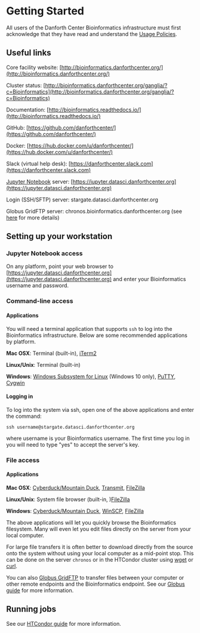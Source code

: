 # Getting Started

All users of the Danforth Center Bioinformatics infrastructure must first acknowledge that they have read and 
understand the [Usage Policies](policies.md).

## Useful links

Core facility website: [http://bioinformatics.danforthcenter.org/](http://bioinformatics.danforthcenter.org/)

Cluster status: [http://bioinformatics.danforthcenter.org/ganglia/?c=Bioinformatics](http://bioinformatics.danforthcenter.org/ganglia/?c=Bioinformatics)

Documentation: [http://bioinformatics.readthedocs.io/](http://bioinformatics.readthedocs.io/)

GitHub: [https://github.com/danforthcenter/](https://github.com/danforthcenter/)

Docker: [https://hub.docker.com/u/danforthcenter/](https://hub.docker.com/u/danforthcenter/)

Slack (virtual help desk): [https://danforthcenter.slack.com](https://danforthcenter.slack.com)

[Jupyter Notebook](http://jupyter.org/) server: [https://jupyter.datasci.danforthcenter.org](https://jupyter.datasci.danforthcenter.org)

Login (SSH/SFTP) server: stargate.datasci.danforthcenter.org

Globus GridFTP server: chronos.bioinformatics.danforthcenter.org (see [here](globus.md) for more details)

## Setting up your workstation

### Jupyter Notebook access

On any platform, point your web browser to [https://jupyter.datasci.danforthcenter.org](https://jupyter.datasci.danforthcenter.org) and enter your
Bioinformatics username and password.

### Command-line access

#### Applications

You will need a terminal application that supports `ssh` to log into the Bioinformatics
infrastructure. Below are some recommended applications by platform.

**Mac OSX**: Terminal (built-in), [iTerm2](https://www.iterm2.com/)

**Linux/Unix**: Terminal (built-in)

**Windows**: [Windows Subsystem for Linux](https://msdn.microsoft.com/en-us/commandline/wsl/install_guide) 
(Windows 10 only), [PuTTY](http://www.chiark.greenend.org.uk/~sgtatham/putty/), [Cygwin](https://www.cygwin.com/)

#### Logging in

To log into the system via ssh, open one of the above applications and enter the command:

`ssh username@stargate.datasci.danforthcenter.org`

where username is your Bioinformatics username. The first time you log in you will need to
type "yes" to accept the server's key.

### File access

#### Applications

**Mac OSX**: [Cyberduck/Mountain Duck](https://cyberduck.io), [Transmit](https://panic.com/transmit/),
[FileZilla](https://filezilla-project.org/)

**Linux/Unix**: System file browser (built-in, )[FileZilla](https://filezilla-project.org/)

**Windows**: [Cyberduck/Mountain Duck](https://cyberduck.io), [WinSCP](https://winscp.net/eng/download.php),
[FileZilla](https://filezilla-project.org/)

The above applications will let you quickly browse the Bioinformatics filesystem. Many will even let you edit files
directly on the server from your local computer.

For large file transfers it is often better to download directly from the source onto the system without using your
local computer as a mid-point stop. This can be done on the server `chronos` or in the HTCondor cluster using 
[wget](https://www.gnu.org/software/wget/manual/wget.html) or [curl](https://curl.haxx.se/docs/manpage.html).

You can also [Globus GridFTP](https://www.globus.org/) to transfer files between your computer or other remote
endpoints and the Bioinformatics endpoint. See our [Globus guide](globus.md) for more information.

## Running jobs

See our [HTCondor guide](htcondor_overview.md) for more information.
